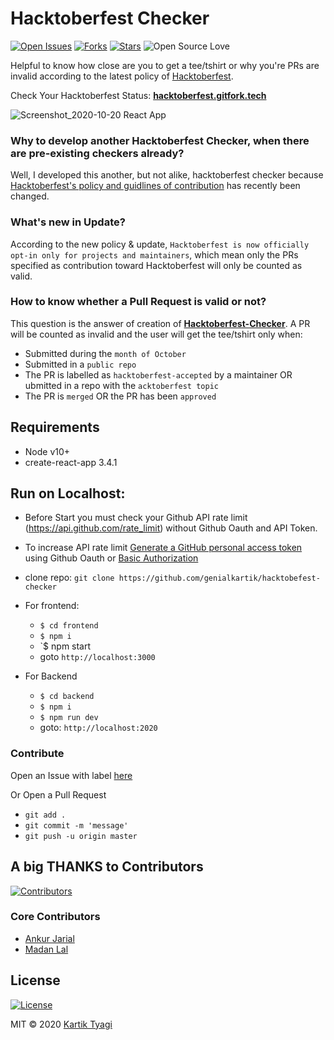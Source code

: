 # Hacktoberfest Checker

[![Open Issues](https://img.shields.io/github/issues/genialkartik/hacktoberfest-checker?style=for-the-badge&logo=github)](https://github.com/genialkartik/hacktoberfest-checker/issues) [![Forks](https://img.shields.io/github/forks/genialkartik/hacktoberfest-checker?style=for-the-badge&logo=github)](https://github.com/genialkartik/hacktoberfest-checker/network/members) [![Stars](https://img.shields.io/github/stars/genialkartik/hacktoberfest-checker?style=for-the-badge&logo=reverbnation)](https://github.com/code-monk08/connect-four/stargazers) ![Open Source Love](https://img.shields.io/badge/Open%20Source-%E2%99%A5-red?style=for-the-badge&logo=open-source-initiative)

Helpful to know how close are you to get a tee/tshirt or why you're PRs are invalid according to the latest policy of [Hacktoberfest](https://hacktoberfest.digitalocean.com/hacktoberfest-update).

Check Your Hacktoberfest Status: **[hacktoberfest.gitfork.tech](https://hacktoberfest.gitfork.tech)**

![Screenshot_2020-10-20 React App](https://user-images.githubusercontent.com/32240906/96621479-4909dc00-1326-11eb-9740-43915339d345.png)

### Why to develop another Hacktoberfest Checker, when there are pre-existing checkers already?

Well, I developed this another, but not alike, hacktoberfest checker because [Hacktoberfest's policy and guidlines of contribution](https://hacktoberfest.digitalocean.com/hacktoberfest-update) has recently been changed.

### What's new in Update?

According to the new policy & update, `Hacktoberfest is now officially opt-in only for projects and maintainers`,
which mean only the PRs specified as contribution toward Hacktoberfest will only be counted as valid.

### How to know whether a Pull Request is valid or not?

This question is the answer of creation of **[Hacktoberfest-Checker](https://hacktoberfest.gitfork.tech)**.
A PR will be counted as invalid and the user will get the tee/tshirt only when:
- Submitted during the `month of October`
- Submitted in a `public repo`
- The PR is labelled as `hacktoberfest-accepted` by a maintainer OR ubmitted in a repo with the `acktoberfest topic`
- The PR is `merged` OR the PR has been `approved`

## Requirements

* Node v10+
* create-react-app 3.4.1

## Run on Localhost:

* Before Start you must check your Github API rate limit (https://api.github.com/rate_limit) without Github Oauth and API Token.
* To increase API rate limit [Generate a GitHub personal access token](https://github.com/settings/tokens/new?scopes=&description=Hacktoberfest%20Checker) using Github Oauth or [Basic Authorization](https://docs.github.com/en/free-pro-team@latest/rest/reference/rate-limit)

* clone repo: `git clone https://github.com/genialkartik/hacktobefest-checker`

* For frontend:
  * `$ cd frontend`
  * `$ npm i`
  * `$ npm start
  *  goto `http://localhost:3000`

* For Backend
  * `$ cd backend`
  * `$ npm i`
  * `$ npm run dev`
  *  goto: `http://localhost:2020`
  
 ### Contribute
 
 Open an Issue with label [here](https://github.com/genialkartik/hacktoberfest-checker/issues)
 
 Or Open a Pull Request
 
  *  `git add .`
  *  `git commit -m 'message'`
  *  `git push -u origin master`
  
## A big THANKS to Contributors

[![Contributors](https://img.shields.io/github/contributors/genialkartik/hacktoberfest-checker?style=for-the-badge)](https://github.com//genialkartik/Macfolio/graphs/contributors)

### Core Contributors
  - [Ankur Jarial](https://github.com/JarialAnkur)
  - [Madan Lal](https://github.com/NorinMp143)

## License

[![License](https://img.shields.io/github/license/genialkartik/hacktoberfest-checker?style=for-the-badge)](https://github.com/genialkartik/Macfolio/blob/master/LICENSE)

MIT © 2020 [Kartik Tyagi](https://github.com/genialkartik)
